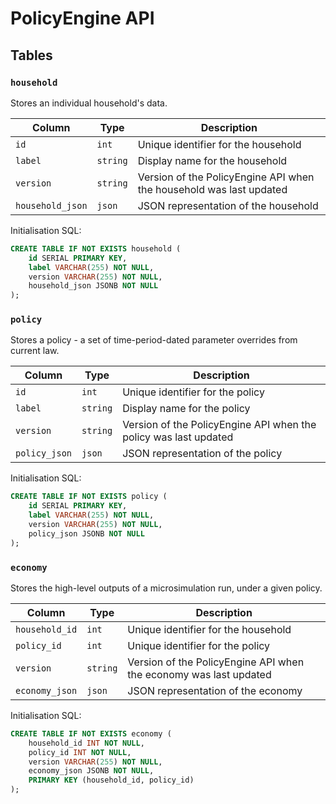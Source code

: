 # PolicyEngine API

## Tables

### `household`

Stores an individual household's data.

| Column | Type | Description |
| --- | --- | --- |
| `id` | `int` | Unique identifier for the household |
| `label` | `string` | Display name for the household |
| `version` | `string` | Version of the PolicyEngine API when the household was last updated |
| `household_json` | `json` | JSON representation of the household |

Initialisation SQL:

```sql
CREATE TABLE IF NOT EXISTS household (
    id SERIAL PRIMARY KEY,
    label VARCHAR(255) NOT NULL,
    version VARCHAR(255) NOT NULL,
    household_json JSONB NOT NULL
);
```

### `policy`

Stores a policy - a set of time-period-dated parameter overrides from current law.

| Column | Type | Description |
| --- | --- | --- |
| `id` | `int` | Unique identifier for the policy |
| `label` | `string` | Display name for the policy |
| `version` | `string` | Version of the PolicyEngine API when the policy was last updated |
| `policy_json` | `json` | JSON representation of the policy |

Initialisation SQL:

```sql
CREATE TABLE IF NOT EXISTS policy (
    id SERIAL PRIMARY KEY,
    label VARCHAR(255) NOT NULL,
    version VARCHAR(255) NOT NULL,
    policy_json JSONB NOT NULL
);
```

### `economy`

Stores the high-level outputs of a microsimulation run, under a given policy.

| Column | Type | Description |
| --- | --- | --- |
| `household_id` | `int` | Unique identifier for the household |
| `policy_id` | `int` | Unique identifier for the policy |
| `version` | `string` | Version of the PolicyEngine API when the economy was last updated |
| `economy_json` | `json` | JSON representation of the economy |

Initialisation SQL:

```sql
CREATE TABLE IF NOT EXISTS economy (
    household_id INT NOT NULL,
    policy_id INT NOT NULL,
    version VARCHAR(255) NOT NULL,
    economy_json JSONB NOT NULL,
    PRIMARY KEY (household_id, policy_id)
);
```